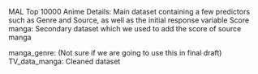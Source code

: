 MAL Top 10000 Anime Details: Main dataset containing a few predictors such as Genre and Source, as well as the initial response variable Score
manga: Secondary dataset which we used to add the score of source manga

manga_genre: (Not sure if we are going to use this in final draft)
TV_data_manga: Cleaned dataset
